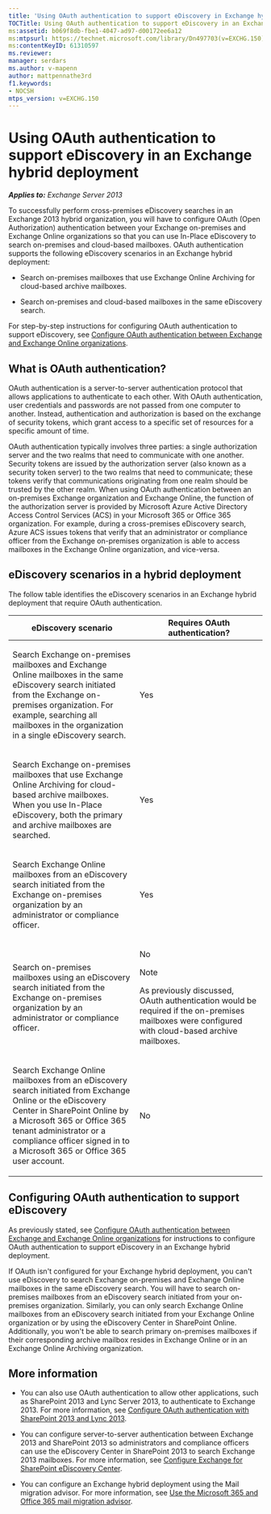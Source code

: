 ```yaml
---
title: 'Using OAuth authentication to support eDiscovery in Exchange hybrid deployment'
TOCTitle: Using OAuth authentication to support eDiscovery in an Exchange hybrid deployment
ms:assetid: b069f8db-fbe1-4047-ad97-d00172ee6a12
ms:mtpsurl: https://technet.microsoft.com/library/Dn497703(v=EXCHG.150)
ms:contentKeyID: 61310597
ms.reviewer: 
manager: serdars
ms.author: v-mapenn
author: mattpennathe3rd
f1.keywords:
- NOCSH
mtps_version: v=EXCHG.150
---
```


# Using OAuth authentication to support eDiscovery in an Exchange hybrid deployment

_**Applies to:** Exchange Server 2013_

To successfully perform cross-premises eDiscovery searches in an Exchange 2013 hybrid organization, you will have to configure OAuth (Open Authorization) authentication between your Exchange on-premises and Exchange Online organizations so that you can use In-Place eDiscovery to search on-premises and cloud-based mailboxes. OAuth authentication supports the following eDiscovery scenarios in an Exchange hybrid deployment:

- Search on-premises mailboxes that use Exchange Online Archiving for cloud-based archive mailboxes.

- Search on-premises and cloud-based mailboxes in the same eDiscovery search.

For step-by-step instructions for configuring OAuth authentication to support eDiscovery, see [Configure OAuth authentication between Exchange and Exchange Online organizations](configure-oauth-authentication-between-exchange-and-exchange-online-organizations-exchange-2013-help.md).

## What is OAuth authentication?

OAuth authentication is a server-to-server authentication protocol that allows applications to authenticate to each other. With OAuth authentication, user credentials and passwords are not passed from one computer to another. Instead, authentication and authorization is based on the exchange of security tokens, which grant access to a specific set of resources for a specific amount of time.

OAuth authentication typically involves three parties: a single authorization server and the two realms that need to communicate with one another. Security tokens are issued by the authorization server (also known as a security token server) to the two realms that need to communicate; these tokens verify that communications originating from one realm should be trusted by the other realm. When using OAuth authentication between an on-premises Exchange organization and Exchange Online, the function of the authorization server is provided by Microsoft Azure Active Directory Access Control Services (ACS) in your Microsoft 365 or Office 365 organization. For example, during a cross-premises eDiscovery search, Azure ACS issues tokens that verify that an administrator or compliance officer from the Exchange on-premises organization is able to access mailboxes in the Exchange Online organization, and vice-versa.

## eDiscovery scenarios in a hybrid deployment

The follow table identifies the eDiscovery scenarios in an Exchange hybrid deployment that require OAuth authentication.

<table>
<colgroup>
<col style="width: 50%" />
<col style="width: 50%" />
</colgroup>
<thead>
<tr class="header">
<th>eDiscovery scenario</th>
<th>Requires OAuth authentication?</th>
</tr>
</thead>
<tbody>
<tr class="odd">
<td><p>Search Exchange on-premises mailboxes and Exchange Online mailboxes in the same eDiscovery search initiated from the Exchange on-premises organization. For example, searching all mailboxes in the organization in a single eDiscovery search.</p></td>
<td><p>Yes</p></td>
</tr>
<tr class="even">
<td><p>Search Exchange on-premises mailboxes that use Exchange Online Archiving for cloud-based archive mailboxes. When you use In-Place eDiscovery, both the primary and archive mailboxes are searched.</p></td>
<td><p>Yes</p></td>
</tr>
<tr class="odd">
<td><p>Search Exchange Online mailboxes from an eDiscovery search initiated from the Exchange on-premises organization by an administrator or compliance officer.</p></td>
<td><p>Yes</p></td>
</tr>
<tr class="even">
<td><p>Search on-premises mailboxes using an eDiscovery search initiated from the Exchange on-premises organization by an administrator or compliance officer.</p></td>
<td><p>No</p>

> [!NOTE]
> As previously discussed, OAuth authentication would be required if the on-premises mailboxes were configured with cloud-based archive mailboxes.

</td>
</tr>
<tr class="odd">
<td><p>Search Exchange Online mailboxes from an eDiscovery search initiated from Exchange Online or the eDiscovery Center in SharePoint Online by a Microsoft 365 or Office 365 tenant administrator or a compliance officer signed in to a Microsoft 365 or Office 365 user account.</p></td>
<td><p>No</p></td>
</tr>
</tbody>
</table>

## Configuring OAuth authentication to support eDiscovery

As previously stated, see [Configure OAuth authentication between Exchange and Exchange Online organizations](configure-oauth-authentication-between-exchange-and-exchange-online-organizations-exchange-2013-help.md) for instructions to configure OAuth authentication to support eDiscovery in an Exchange hybrid deployment.

If OAuth isn't configured for your Exchange hybrid deployment, you can't use eDiscovery to search Exchange on-premises and Exchange Online mailboxes in the same eDiscovery search. You will have to search on-premises mailboxes from an eDiscovery search initiated from your on-premises organization. Similarly, you can only search Exchange Online mailboxes from an eDiscovery search initiated from your Exchange Online organization or by using the eDiscovery Center in SharePoint Online. Additionally, you won't be able to search primary on-premises mailboxes if their corresponding archive mailbox resides in Exchange Online or in an Exchange Online Archiving organization.

## More information

- You can also use OAuth authentication to allow other applications, such as SharePoint 2013 and Lync Server 2013, to authenticate to Exchange 2013. For more information, see [Configure OAuth authentication with SharePoint 2013 and Lync 2013](configure-oauth-authentication-with-sharepoint-2013-and-lync-2013-exchange-2013-help.md).

- You can configure server-to-server authentication between Exchange 2013 and SharePoint 2013 so administrators and compliance officers can use the eDiscovery Center in SharePoint 2013 to search Exchange 2013 mailboxes. For more information, see [Configure Exchange for SharePoint eDiscovery Center](configure-exchange-for-sharepoint-ediscovery-center-exchange-2013-help.md).

- You can configure an Exchange hybrid deployment using the Mail migration advisor. For more information, see [Use the Microsoft 365 and Office 365 mail migration advisor](https://docs.microsoft.com/exchange/mail-migration-jump).
